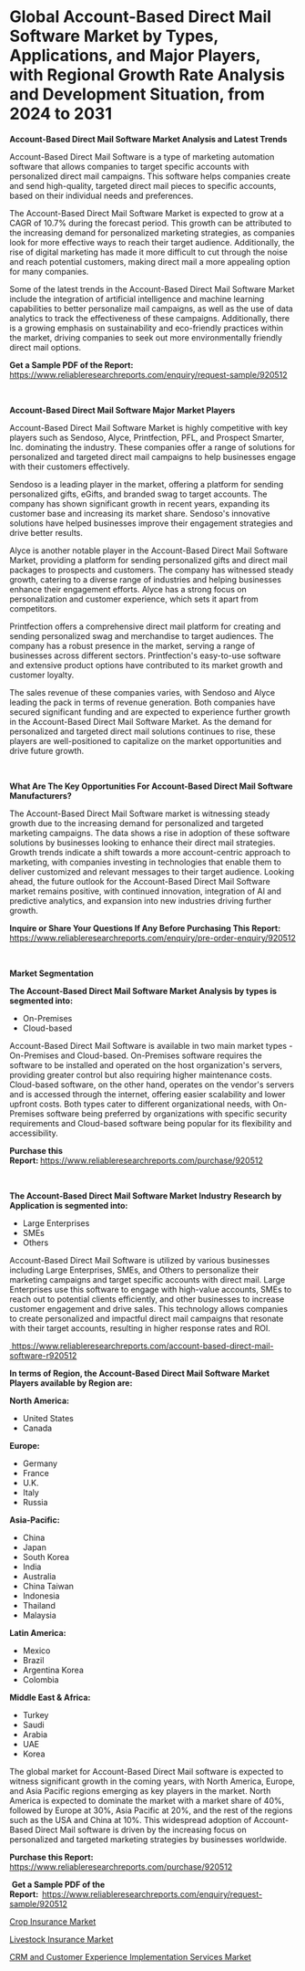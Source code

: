 <p><h1>Global Account-Based Direct Mail Software Market by Types, Applications, and Major Players, with Regional Growth Rate Analysis and Development Situation, from 2024 to 2031</h1></p><p><strong>Account-Based Direct Mail Software Market Analysis and Latest Trends</strong></p>
<p><p>Account-Based Direct Mail Software is a type of marketing automation software that allows companies to target specific accounts with personalized direct mail campaigns. This software helps companies create and send high-quality, targeted direct mail pieces to specific accounts, based on their individual needs and preferences.</p><p>The Account-Based Direct Mail Software Market is expected to grow at a CAGR of 10.7% during the forecast period. This growth can be attributed to the increasing demand for personalized marketing strategies, as companies look for more effective ways to reach their target audience. Additionally, the rise of digital marketing has made it more difficult to cut through the noise and reach potential customers, making direct mail a more appealing option for many companies.</p><p>Some of the latest trends in the Account-Based Direct Mail Software Market include the integration of artificial intelligence and machine learning capabilities to better personalize mail campaigns, as well as the use of data analytics to track the effectiveness of these campaigns. Additionally, there is a growing emphasis on sustainability and eco-friendly practices within the market, driving companies to seek out more environmentally friendly direct mail options.</p></p>
<p><strong>Get a Sample PDF of the Report:&nbsp;</strong> <a href="https://www.reliableresearchreports.com/enquiry/request-sample/920512">https://www.reliableresearchreports.com/enquiry/request-sample/920512</a></p>
<p>&nbsp;</p>
<p><strong>Account-Based Direct Mail Software Major Market Players</strong></p>
<p><p>Account-Based Direct Mail Software Market is highly competitive with key players such as Sendoso, Alyce, Printfection, PFL, and Prospect Smarter, Inc. dominating the industry. These companies offer a range of solutions for personalized and targeted direct mail campaigns to help businesses engage with their customers effectively.</p><p>Sendoso is a leading player in the market, offering a platform for sending personalized gifts, eGifts, and branded swag to target accounts. The company has shown significant growth in recent years, expanding its customer base and increasing its market share. Sendoso's innovative solutions have helped businesses improve their engagement strategies and drive better results.</p><p>Alyce is another notable player in the Account-Based Direct Mail Software Market, providing a platform for sending personalized gifts and direct mail packages to prospects and customers. The company has witnessed steady growth, catering to a diverse range of industries and helping businesses enhance their engagement efforts. Alyce has a strong focus on personalization and customer experience, which sets it apart from competitors.</p><p>Printfection offers a comprehensive direct mail platform for creating and sending personalized swag and merchandise to target audiences. The company has a robust presence in the market, serving a range of businesses across different sectors. Printfection's easy-to-use software and extensive product options have contributed to its market growth and customer loyalty.</p><p>The sales revenue of these companies varies, with Sendoso and Alyce leading the pack in terms of revenue generation. Both companies have secured significant funding and are expected to experience further growth in the Account-Based Direct Mail Software Market. As the demand for personalized and targeted direct mail solutions continues to rise, these players are well-positioned to capitalize on the market opportunities and drive future growth.</p></p>
<p>&nbsp;</p>
<p><strong>What Are The Key Opportunities For Account-Based Direct Mail Software Manufacturers?</strong></p>
<p><p>The Account-Based Direct Mail Software market is witnessing steady growth due to the increasing demand for personalized and targeted marketing campaigns. The data shows a rise in adoption of these software solutions by businesses looking to enhance their direct mail strategies. Growth trends indicate a shift towards a more account-centric approach to marketing, with companies investing in technologies that enable them to deliver customized and relevant messages to their target audience. Looking ahead, the future outlook for the Account-Based Direct Mail Software market remains positive, with continued innovation, integration of AI and predictive analytics, and expansion into new industries driving further growth.</p></p>
<p><strong>Inquire or Share Your Questions If Any Before Purchasing This Report:</strong> <a href="https://www.reliableresearchreports.com/enquiry/pre-order-enquiry/920512">https://www.reliableresearchreports.com/enquiry/pre-order-enquiry/920512</a></p>
<p>&nbsp;</p>
<p><strong>Market Segmentation</strong></p>
<p><strong>The Account-Based Direct Mail Software Market Analysis by types is segmented into:</strong></p>
<p><ul><li>On-Premises</li><li>Cloud-based</li></ul></p>
<p><p>Account-Based Direct Mail Software is available in two main market types - On-Premises and Cloud-based. On-Premises software requires the software to be installed and operated on the host organization's servers, providing greater control but also requiring higher maintenance costs. Cloud-based software, on the other hand, operates on the vendor's servers and is accessed through the internet, offering easier scalability and lower upfront costs. Both types cater to different organizational needs, with On-Premises software being preferred by organizations with specific security requirements and Cloud-based software being popular for its flexibility and accessibility.</p></p>
<p><strong>Purchase this Report:&nbsp;</strong><a href="https://www.reliableresearchreports.com/purchase/920512">https://www.reliableresearchreports.com/purchase/920512</a></p>
<p>&nbsp;</p>
<p><strong>The Account-Based Direct Mail Software Market Industry Research by Application is segmented into:</strong></p>
<p><ul><li>Large Enterprises</li><li>SMEs</li><li>Others</li></ul></p>
<p><p>Account-Based Direct Mail Software is utilized by various businesses including Large Enterprises, SMEs, and Others to personalize their marketing campaigns and target specific accounts with direct mail. Large Enterprises use this software to engage with high-value accounts, SMEs to reach out to potential clients efficiently, and other businesses to increase customer engagement and drive sales. This technology allows companies to create personalized and impactful direct mail campaigns that resonate with their target accounts, resulting in higher response rates and ROI.</p></p>
<p><a href="https://www.reliableresearchreports.com/account-based-direct-mail-software-r920512">&nbsp;https://www.reliableresearchreports.com/account-based-direct-mail-software-r920512</a></p>
<p><strong>In terms of Region, the Account-Based Direct Mail Software Market Players available by Region are:</strong></p>
<p>
    <p> <strong> North America: </strong>
        <ul>
            <li>United States</li>
            <li>Canada</li>
        </ul>
        </p> 
    <p> <strong> Europe: </strong>
        <ul>
            <li>Germany</li>
            <li>France</li>
            <li>U.K.</li>
            <li>Italy</li>
            <li>Russia</li>
        </ul>
        </p> 
    <p> <strong> Asia-Pacific: </strong>
        <ul>
            <li>China</li>
            <li>Japan</li>
            <li>South Korea</li>
            <li>India</li>
            <li>Australia</li>
            <li>China Taiwan</li>
            <li>Indonesia</li>
            <li>Thailand</li>
            <li>Malaysia</li>
        </ul>
        </p> 
    <p> <strong> Latin America: </strong>
        <ul>
            <li>Mexico</li>
            <li>Brazil</li>
            <li>Argentina Korea</li>
            <li>Colombia</li>
        </ul>
        </p> 
    <p> <strong> Middle East & Africa: </strong>
        <ul>
            <li>Turkey</li>
            <li>Saudi</li>
            <li>Arabia</li>
            <li>UAE</li>
            <li>Korea</li>
        </ul>
    </p>
    </p>
<p><p>The global market for Account-Based Direct Mail software is expected to witness significant growth in the coming years, with North America, Europe, and Asia Pacific regions emerging as key players in the market. North America is expected to dominate the market with a market share of 40%, followed by Europe at 30%, Asia Pacific at 20%, and the rest of the regions such as the USA and China at 10%. This widespread adoption of Account-Based Direct Mail software is driven by the increasing focus on personalized and targeted marketing strategies by businesses worldwide.</p></p>
<p><strong>Purchase this Report: </strong><a href="https://www.reliableresearchreports.com/purchase/920512">https://www.reliableresearchreports.com/purchase/920512</a></p>
<p>&nbsp;<strong>Get a Sample PDF of the Report:&nbsp;&nbsp;</strong><a href="https://www.reliableresearchreports.com/enquiry/request-sample/920512">https://www.reliableresearchreports.com/enquiry/request-sample/920512</a></p>
<p><strong></strong></p>
<p><p><a href="https://www.linkedin.com/pulse/crop-insurance-market-trends-analysis-forecasted-period-2024-2031-qqwpf">Crop Insurance Market</a></p><p><a href="https://www.linkedin.com/pulse/livestock-insurance-market-report-reveals-latest-trends-growth-gamhf">Livestock Insurance Market</a></p><p><a href="https://www.linkedin.com/pulse/crm-customer-experience-implementation-services-market-share-kksof">CRM and Customer Experience Implementation Services Market</a></p></p>